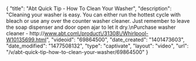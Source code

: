 {
    "title": "Abt Quick Tip - How To Clean Your Washer",
    "description": "Cleaning your washer is easy. You can either run the hottest cycle with bleach or use any over the counter washer cleaner. Just remember to leave the soap dispenser and door open ajar to let it dry.\nPurchase washer cleaner  - http:\/\/www.abt.com\/product\/31308\/Whirlpool-W10135699.html",
    "videoid": "69864500",
    "date_created": "1401473603",
    "date_modified": "1477508132",
    "type": "captivate",
    "layout": "video",
    "url": "\/v\/abt-quick-tip-how-to-clean-your-washer\/69864500"
}
